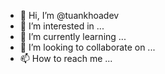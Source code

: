 - 👋 Hi, I’m @tuankhoadev
- 👀 I’m interested in ...
- 🌱 I’m currently learning ...
- 💞️ I’m looking to collaborate on ...
- 📫 How to reach me ...

<!---
tuankhoadev/tuankhoadev is a ✨ special ✨ repository because its `README.md` (this file) appears on your GitHub profile.
You can click the Preview link to take a look at your changes.
--->
